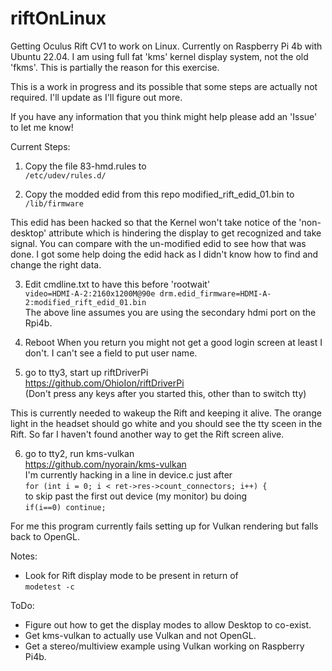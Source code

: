 # riftOnLinux
Getting Oculus Rift CV1 to work on Linux. Currently on Raspberry Pi 4b with Ubuntu 22.04.
I am using full fat 'kms' kernel display system, not the old 'fkms'. This is partially the reason for this exercise.

This is a work in progress and its possible that some steps are actually not required.
I'll update as I'll figure out more. 

If you have any information that you think might help please add an 'Issue' to let me know!



Current Steps:

1.  Copy the file 83-hmd.rules to  
`/etc/udev/rules.d/`

2.  Copy the modded edid from this repo modified_rift_edid_01.bin to  
`/lib/firmware`

This edid has been hacked so that the Kernel won't take notice of the 'non-desktop' attribute which is hindering the display to get recognized and take signal. You can compare with the un-modified edid to see how that was done. I got some help doing the edid hack as I didn't know how to find and change the right data.


3.  Edit cmdline.txt to have this before 'rootwait'  
`video=HDMI-A-2:2160x1200M@90e drm.edid_firmware=HDMI-A-2:modified_rift_edid_01.bin`  
The above line assumes you are using the secondary hdmi port on the Rpi4b.


4.  Reboot
When you return you might not get a good login screen at least I don't. I can't see a field to put user name.

5.  go to tty3, start up riftDriverPi  
https://github.com/OhioIon/riftDriverPi  
(Don't press any keys after you started this, other than to switch tty)

This is currently needed to wakeup the Rift and keeping it alive. The orange light in the headset should go white and you should see the tty sceen in the Rift. So far I haven't found another way to get the Rift screen alive.

6.  go to tty2, run kms-vulkan  
https://github.com/nyorain/kms-vulkan  
I'm currently hacking in a line in device.c just after  
`for (int i = 0; i < ret->res->count_connectors; i++) {`  
to skip past the first out device (my monitor) bu doing  
`if(i==0) continue;`  

For me this program currently fails setting up for Vulkan rendering but falls back to OpenGL.



Notes:
- Look for Rift display mode to be present in return of  
`modetest -c`  


ToDo:
- Figure out how to get the display modes to allow Desktop to co-exist.
- Get kms-vulkan to actually use Vulkan and not OpenGL.
- Get a stereo/multiview example using Vulkan working on Raspberry Pi4b.
